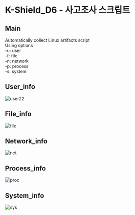# K-Shield_D6 - 사고조사 스크립트

Main
------------
Automatically collect Linux artifacts script <br/>
Using options <br/>
-u: user <br/>
-f: file <br/>
-n: network <br/>
-p: process <br/>
-s: system <br/>


User_info
------------
![user22](https://user-images.githubusercontent.com/69711911/184647136-a611ad21-99f9-41f5-90fe-2b561ce864a3.JPG)


File_info
------------
![file](https://user-images.githubusercontent.com/69711911/184645670-83b955d1-2198-4208-9947-fa3b24ced103.JPG)


Network_info
------------
![net](https://user-images.githubusercontent.com/69711911/184645792-1654b53e-3da6-4ada-b823-782aa244d51c.JPG)


Process_info
------------
![proc](https://user-images.githubusercontent.com/69711911/184645978-15f78ad4-3883-42a2-952e-c51193154894.JPG)


System_info
------------
![sys](https://user-images.githubusercontent.com/69711911/184646016-276c50d1-9539-4ccb-adbd-99e02898cbb9.JPG)

